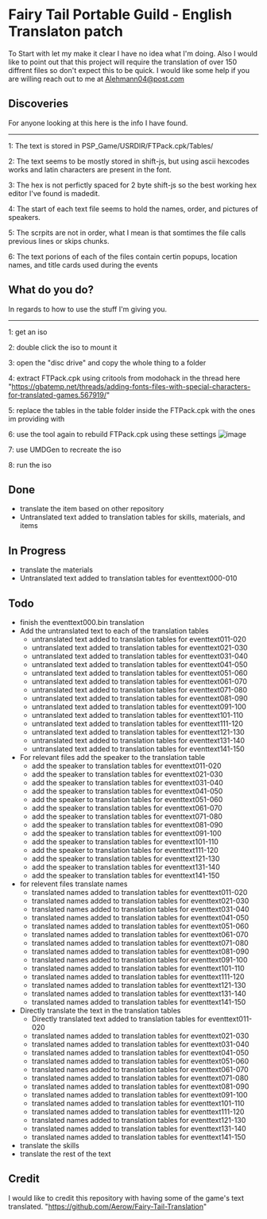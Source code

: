 Fairy Tail Portable Guild - English Translaton patch
====================================================

To Start with let my make it clear I have no idea what I'm doing.
Also I would like to point out that this project will require the translation of over 150 diffrent files so don't expect this to be quick.
I would like some help if you are willing reach out to me at Alehmann04@post.com 

Discoveries
-----------

For anyone looking at this here is the info I have found. 
_________________________________________________________

1: The text is stored in PSP_Game/USRDIR/FTPack.cpk/Tables/

2: The text seems to be mostly stored in shift-js, but using ascii hexcodes works and latin characters are present in the font.

3: The hex is not perfictly spaced for 2 byte shift-js so the best working hex editor I've found is madedit.

4: The start of each text file seems to hold the names, order, and pictures of speakers.

5: The scrpits are not in order, what I mean is that somtimes the file calls previous lines or skips chunks.

6: The text porions of each of the files contain certin popups, location names, and title cards used during the events

What do you do?
---------------
In regards to how to use the stuff I'm giving you.
_________________________________________________

1: get an iso

2: double click the iso to mount it

3: open the "disc drive" and copy the whole thing to a folder

4: extract FTPack.cpk using critools from modohack in the thread here "https://gbatemp.net/threads/adding-fonts-files-with-special-characters-for-translated-games.567919/"

5: replace the tables in the table folder inside the FTPack.cpk with the ones im providing with 

6: use the tool again to rebuild FTPack.cpk using these settings ![image](https://github.com/user-attachments/assets/b001e839-0c00-4047-8a22-80bbf3d03273)

7: use UMDGen to recreate the iso 

8: run the iso

Done
----
* translate the item based on other repository
* Untranslated text added to translation tables for skills, materials, and items

In Progress
-----------
* translate the materials
* Untranslated text added to translation tables for eventtext000-010

Todo
----
* finish the eventtext000.bin translation
* Add the untranslated text to each of the translation tables
  * untranslated text added to translation tables for eventtext011-020
  * untranslated text added to translation tables for eventtext021-030
  * untranslated text added to translation tables for eventtext031-040
  * untranslated text added to translation tables for eventtext041-050
  * untranslated text added to translation tables for eventtext051-060
  * untranslated text added to translation tables for eventtext061-070
  * untranslated text added to translation tables for eventtext071-080
  * untranslated text added to translation tables for eventtext081-090
  * untranslated text added to translation tables for eventtext091-100
  * untranslated text added to translation tables for eventtext101-110
  * untranslated text added to translation tables for eventtext111-120
  * untranslated text added to translation tables for eventtext121-130
  * untranslated text added to translation tables for eventtext131-140
  * untranslated text added to translation tables for eventtext141-150
* For relevant files add the speaker to the translation table
  * add the speaker to translation tables for eventtext011-020
  * add the speaker to translation tables for eventtext021-030
  * add the speaker to translation tables for eventtext031-040
  * add the speaker to translation tables for eventtext041-050
  * add the speaker to translation tables for eventtext051-060
  * add the speaker to translation tables for eventtext061-070
  * add the speaker to translation tables for eventtext071-080
  * add the speaker to translation tables for eventtext081-090
  * add the speaker to translation tables for eventtext091-100
  * add the speaker to translation tables for eventtext101-110
  * add the speaker to translation tables for eventtext111-120
  * add the speaker to translation tables for eventtext121-130
  * add the speaker to translation tables for eventtext131-140
  * add the speaker to translation tables for eventtext141-150
* for relevent files translate names
  * translated names added to translation tables for eventtext011-020
  * translated names added to translation tables for eventtext021-030
  * translated names added to translation tables for eventtext031-040
  * translated names added to translation tables for eventtext041-050
  * translated names added to translation tables for eventtext051-060
  * translated names added to translation tables for eventtext061-070
  * translated names added to translation tables for eventtext071-080
  * translated names added to translation tables for eventtext081-090
  * translated names added to translation tables for eventtext091-100
  * translated names added to translation tables for eventtext101-110
  * translated names added to translation tables for eventtext111-120
  * translated names added to translation tables for eventtext121-130
  * translated names added to translation tables for eventtext131-140
  * translated names added to translation tables for eventtext141-150
* Directly translate the text in the translation tables
  * Directly translated text added to translation tables for eventtext011-020
  * translated names added to translation tables for eventtext021-030
  * translated names added to translation tables for eventtext031-040
  * translated names added to translation tables for eventtext041-050
  * translated names added to translation tables for eventtext051-060
  * translated names added to translation tables for eventtext061-070
  * translated names added to translation tables for eventtext071-080
  * translated names added to translation tables for eventtext081-090
  * translated names added to translation tables for eventtext091-100
  * translated names added to translation tables for eventtext101-110
  * translated names added to translation tables for eventtext111-120
  * translated names added to translation tables for eventtext121-130
  * translated names added to translation tables for eventtext131-140
  * translated names added to translation tables for eventtext141-150
* translate the skills
* translate the rest of the text

Credit
------
I would like to credit this repository with having some of the game's text translated. "https://github.com/Aerow/Fairy-Tail-Translation"
